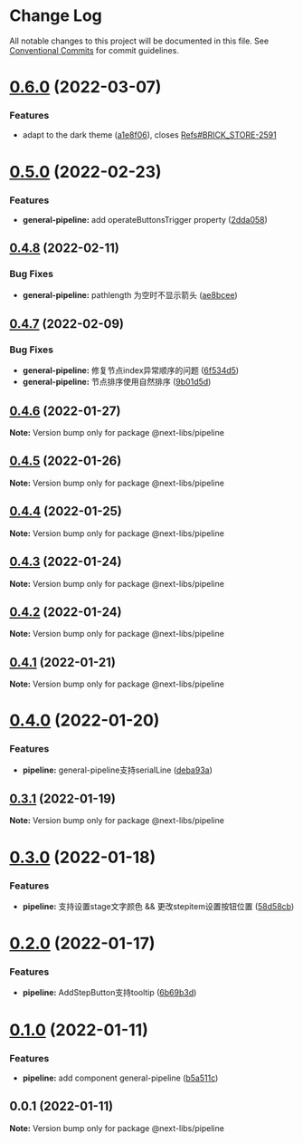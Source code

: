# Change Log

All notable changes to this project will be documented in this file.
See [Conventional Commits](https://conventionalcommits.org) for commit guidelines.

# [0.6.0](https://github.com/easyops-cn/next-libs/compare/@next-libs/pipeline@0.5.0...@next-libs/pipeline@0.6.0) (2022-03-07)


### Features

* adapt to the dark theme ([a1e8f06](https://github.com/easyops-cn/next-libs/commit/a1e8f06bf097a0e94cbd2f35c648a52f73ecd32f)), closes [Refs#BRICK_STORE-2591](https://github.com/Refs/issues/BRICK_STORE-2591)





# [0.5.0](https://github.com/easyops-cn/next-libs/compare/@next-libs/pipeline@0.4.8...@next-libs/pipeline@0.5.0) (2022-02-23)


### Features

* **general-pipeline:** add operateButtonsTrigger property ([2dda058](https://github.com/easyops-cn/next-libs/commit/2dda058ac162fe3b99078f1c33ddfff535c7acad))





## [0.4.8](https://github.com/easyops-cn/next-libs/compare/@next-libs/pipeline@0.4.7...@next-libs/pipeline@0.4.8) (2022-02-11)


### Bug Fixes

* **general-pipeline:** pathlength 为空时不显示箭头 ([ae8bcee](https://github.com/easyops-cn/next-libs/commit/ae8bcee7d50fda06b529f0358c8b231135800221))





## [0.4.7](https://github.com/easyops-cn/next-libs/compare/@next-libs/pipeline@0.4.6...@next-libs/pipeline@0.4.7) (2022-02-09)


### Bug Fixes

* **general-pipeline:** 修复节点index异常顺序的问题 ([6f534d5](https://github.com/easyops-cn/next-libs/commit/6f534d571d9a437613c7f0f90f2caf3a8d7f4174))
* **general-pipeline:** 节点排序使用自然排序 ([9b01d5d](https://github.com/easyops-cn/next-libs/commit/9b01d5d257fce544ced39f721f0181c9e46f3e32))





## [0.4.6](https://github.com/easyops-cn/next-libs/compare/@next-libs/pipeline@0.4.5...@next-libs/pipeline@0.4.6) (2022-01-27)

**Note:** Version bump only for package @next-libs/pipeline





## [0.4.5](https://github.com/easyops-cn/next-libs/compare/@next-libs/pipeline@0.4.4...@next-libs/pipeline@0.4.5) (2022-01-26)

**Note:** Version bump only for package @next-libs/pipeline





## [0.4.4](https://github.com/easyops-cn/next-libs/compare/@next-libs/pipeline@0.4.3...@next-libs/pipeline@0.4.4) (2022-01-25)

**Note:** Version bump only for package @next-libs/pipeline





## [0.4.3](https://github.com/easyops-cn/next-libs/compare/@next-libs/pipeline@0.4.2...@next-libs/pipeline@0.4.3) (2022-01-24)

**Note:** Version bump only for package @next-libs/pipeline





## [0.4.2](https://github.com/easyops-cn/next-libs/compare/@next-libs/pipeline@0.4.1...@next-libs/pipeline@0.4.2) (2022-01-24)

**Note:** Version bump only for package @next-libs/pipeline





## [0.4.1](https://github.com/easyops-cn/next-libs/compare/@next-libs/pipeline@0.4.0...@next-libs/pipeline@0.4.1) (2022-01-21)

**Note:** Version bump only for package @next-libs/pipeline





# [0.4.0](https://github.com/easyops-cn/next-libs/compare/@next-libs/pipeline@0.3.1...@next-libs/pipeline@0.4.0) (2022-01-20)


### Features

* **pipeline:** general-pipeline支持serialLine ([deba93a](https://github.com/easyops-cn/next-libs/commit/deba93a6c943f562bd6abeec9d299fd90334d018))





## [0.3.1](https://github.com/easyops-cn/next-libs/compare/@next-libs/pipeline@0.3.0...@next-libs/pipeline@0.3.1) (2022-01-19)

**Note:** Version bump only for package @next-libs/pipeline





# [0.3.0](https://github.com/easyops-cn/next-libs/compare/@next-libs/pipeline@0.2.0...@next-libs/pipeline@0.3.0) (2022-01-18)


### Features

* **pipeline:** 支持设置stage文字颜色 && 更改stepitem设置按钮位置 ([58d58cb](https://github.com/easyops-cn/next-libs/commit/58d58cb8c94d132fbc78c5133a5602d68594aad6))





# [0.2.0](https://github.com/easyops-cn/next-libs/compare/@next-libs/pipeline@0.1.0...@next-libs/pipeline@0.2.0) (2022-01-17)


### Features

* **pipeline:** AddStepButton支持tooltip ([6b69b3d](https://github.com/easyops-cn/next-libs/commit/6b69b3d54f3957f7ee6228b2e11d727a9aeea13a))





# [0.1.0](https://github.com/easyops-cn/next-libs/compare/@next-libs/pipeline@0.0.1...@next-libs/pipeline@0.1.0) (2022-01-11)


### Features

* **pipeline:** add component general-pipeline ([b5a511c](https://github.com/easyops-cn/next-libs/commit/b5a511ccaf60bffb97f37905fdfe1535723c4932))





## 0.0.1 (2022-01-11)

**Note:** Version bump only for package @next-libs/pipeline
